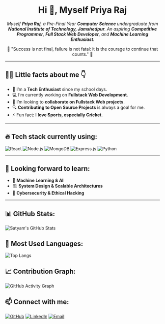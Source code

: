 <h1 align="center"> Hi 👋, Myself Priya Raj </h1>

<p align="center">
  <i>Myself <b>Priya Raj</b>, a Pre-Final Year <b>Computer Science</b> undergraduate from <b>National Institute of Technology, Jamshedpur</b>. An aspiring <b>Competitive Programmer</b>, <b>Full Stack Web Developer</b>, and <b>Machine Learning Enthusiast</b>.</i>
</p>

<p align="center">
🌟 "Success is not final, failure is not fatal: it is the courage to continue that counts." 🌟
</p>

---

## 👩‍💻 Little facts about me 👇
- 🚀 I’m a **Tech Enthusiast** since my school days.
- 💻 I’m currently working on **Fullstack Web Development**.
- 🤝 I’m looking to **collaborate on Fullstack Web projects**.
- 🔍 **Contributing to Open Source Projects** is always a goal for me.
- ⚡ Fun fact: I **love Sports, especially Cricket**.

---

## 🔥 Tech stack currently using:
![React](https://img.shields.io/badge/React-61DAFB?style=for-the-badge&logo=react&logoColor=white)
![Node.js](https://img.shields.io/badge/Node.js-339933?style=for-the-badge&logo=nodedotjs&logoColor=white)
![MongoDB](https://img.shields.io/badge/MongoDB-47A248?style=for-the-badge&logo=mongodb&logoColor=white)
![Express.js](https://img.shields.io/badge/Express.js-000000?style=for-the-badge&logo=express&logoColor=white)
![Python](https://img.shields.io/badge/Python-3776AB?style=for-the-badge&logo=python&logoColor=white)

---

## 🌱 Looking forward to learn:
- 🧠 **Machine Learning & AI**
- 🏗 **System Design & Scalable Architectures**
- 🔐 **Cybersecurity & Ethical Hacking**

---

## 📊 GitHub Stats:

![Satyam's GitHub Stats](https://github-readme-stats.vercel.app/api?username=satyam969&show_icons=true&theme=dark&count_private=true)

## 🚀 Most Used Languages:

![Top Langs](https://github-readme-stats.vercel.app/api/top-langs/?username=satyam969&layout=compact&theme=dark)



## 📈 Contribution Graph:
![GitHub Activity Graph](https://github-readme-activity-graph.vercel.app/graph?username=satyam969&theme=react-dark)



## 📫 Connect with me:
[![GitHub](https://img.shields.io/badge/GitHub-181717?style=for-the-badge&logo=github&logoColor=white)](https://github.com/satyam969)
[![LinkedIn](https://img.shields.io/badge/LinkedIn-0A66C2?style=for-the-badge&logo=linkedin&logoColor=white)](https://www.linkedin.com/in/priya-raj-4b0380273/)
[![Email](https://img.shields.io/badge/Email-D14836?style=for-the-badge&logo=gmail&logoColor=white)](mailto:2023ugcs018@nitjsr.ac.in)
